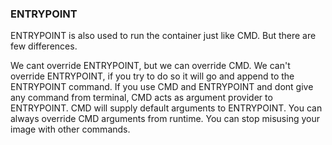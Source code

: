 ### ENTRYPOINT 
ENTRYPOINT is also used to run the container just like CMD. But there are few differences.

We cant override ENTRYPOINT, but we can override CMD.
We can't override ENTRYPOINT, if you try to do so it will go and append to the ENTRYPOINT command.
If you use CMD and ENTRYPOINT and dont give any command from terminal, CMD acts as argument provider to ENTRYPOINT.
CMD will supply default arguments to ENTRYPOINT.
You can always override CMD arguments from runtime.
You can stop misusing your image with other commands.